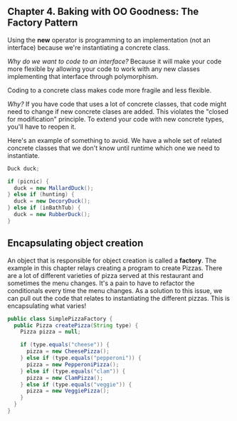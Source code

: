 ## Chapter 4. Baking with OO Goodness: The Factory Pattern

Using the **new** operator is programming to an implementation (not an interface) because we're instantiating a concrete class.

_Why do we want to code to an interface?_
Because it will make your code more flexible by allowing your code to work with any new classes implementing that interface through polymorphism.

Coding to a concrete class makes code more fragile and less flexible.

_Why?_
If you have code that uses a lot of concrete classes, that code might need to change if new concrete clases are added. This violates the "closed for modification" principle. To extend your code with new concrete types, you'll have to reopen it.

Here's an example of something to avoid. We have a whole set of related concrete classes that we don't know until runtime which one we need to instantiate.

```java
Duck duck;

if (picnic) {
  duck = new MallardDuck();
} else if (hunting) {
  duck = new DecoryDuck();
} else if (inBathTub) {
  duck = new RubberDuck();
}

```

## Encapsulating object creation

An object that is responsible for object creation is called a **factory**. The example in this chapter relays creating a program to create Pizzas. There are a lot of different varieties of pizza served at this restaurant and sometimes the menu changes. It's a pain to have to refactor the conditionals every time the menu changes. As a solution to this issue, we can pull out the code that relates to instantiating the different pizzas. This is encapsulating what varies!

```java
public class SimplePizzaFactory {
  public Pizza createPizza(String type) {
    Pizza pizza = null;

    if (type.equals("cheese")) {
      pizza = new CheesePizza();
    } else if (type.equals("pepperoni")) {
      pizza = new PepperoniPizza();
    } else if (type.equals("clam")) {
      pizza = new ClamPizza();
    } else if (type.equals("veggie")) {
      pizza = new VeggiePizza();
    }
  }
}

```
